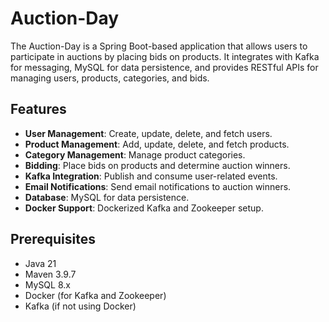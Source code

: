 # Auction-Day
The Auction-Day is a Spring Boot-based application that allows users to participate in auctions by placing bids on products. It integrates with Kafka for messaging, MySQL for data persistence, and provides RESTful APIs for managing users, products, categories, and bids.

## Features

- **User Management**: Create, update, delete, and fetch users.
- **Product Management**: Add, update, delete, and fetch products.
- **Category Management**: Manage product categories.
- **Bidding**: Place bids on products and determine auction winners.
- **Kafka Integration**: Publish and consume user-related events.
- **Email Notifications**: Send email notifications to auction winners.
- **Database**: MySQL for data persistence.
- **Docker Support**: Dockerized Kafka and Zookeeper setup.

## Prerequisites

- Java 21
- Maven 3.9.7
- MySQL 8.x
- Docker (for Kafka and Zookeeper)
- Kafka (if not using Docker)
